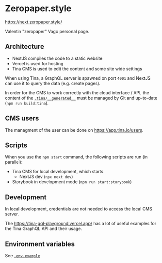 # Zeropaper.style

https://next.zeropaper.style/

Valentin "zeropaper" Vago personal page.

## Architecture

* NextJS compiles the code to a static website
* Vercel is used for hosting
* Tina CMS is used to edit the content and some site wide settings

When using Tina, a GraphQL server is spawned on port `4001` and NextJS can use it to query the data (e.g. create pages).

In order for the CMS to work correctly with the cloud interface / API, the content of the
[`.tina/__generated__`](./.tina/__generated__/) must be managed by Git and up-to-date (`npm run build:tina`). 

## CMS users

The managment of the user can be done on https://app.tina.io/users.

## Scripts

When you use the `npm start` command, the following scripts are run (in parallel):

* Tina CMS for local development, which starts
  * NextJS dev (`npx next dev`)
* Storybook in development mode (`npm run start:storybook`)

## Development

In local development, credentials are not needed to access the local CMS server.

The https://tina-gql-playground.vercel.app/ has a lot of useful examples for the Tina GraphQL API and their usage.

## Environment variables

See [`.env.example`](./.env.example)